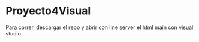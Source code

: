 # Proyecto4Visual
Para correr, descargar el repo y abrir con line server el html main con visual studio
